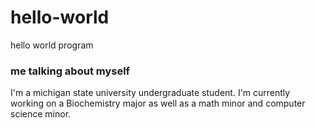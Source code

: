 # hello-world
hello world program

### me talking about myself
I'm a michigan state university undergraduate student.
I'm currently working on a Biochemistry major as well as
a math minor and computer science minor.
